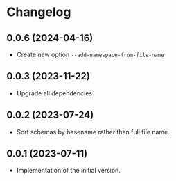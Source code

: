 # Changelog

## 0.0.6 (2024-04-16)

- Create new option `--add-namespace-from-file-name`

## 0.0.3 (2023-11-22)

- Upgrade all dependencies

## 0.0.2 (2023-07-24)

- Sort schemas by basename rather than full file name.

## 0.0.1 (2023-07-11)

- Implementation of the initial version.
